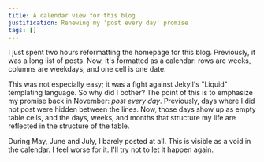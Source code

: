 ```yaml
---
title: A calendar view for this blog
justification: Renewing my 'post every day' promise
tags: []
---
```


I just spent two hours reformatting the homepage for this blog.
Previously, it was a long list of posts.
Now, it's formatted as a calendar:
rows are weeks,
columns are weekdays,
and one cell is one date.

This was not especially easy;
it was a fight against Jekyll's "Liquid" templating language.
So why did I bother?
The point of this is to emphasize my promise back in November:
_post every day_.
Previously, days where I did not post were hidden between the lines.
Now, those days show up as empty table cells,
and the days, weeks, and months that structure my life are reflected in the structure of the table.

During May, June and July, I barely posted at all.
This is visible as a void in the calendar.
I feel worse for it.
I'll try not to let it happen again.
